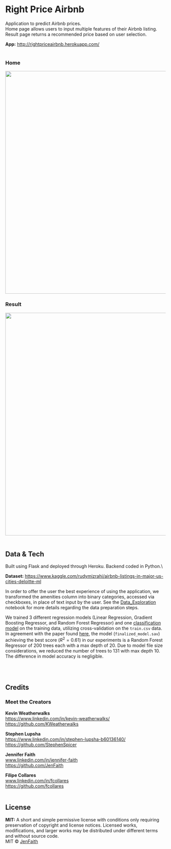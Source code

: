 # Right Price Airbnb

Application to predict Airbnb prices.\
Home page allows users to input multiple features of their Airbnb listing.\
Result page returns a recommended price based on user selection.

**App:** http://rightpriceairbnb.herokuapp.com/
<br><br>

### Home
<img src="https://user-images.githubusercontent.com/75267484/110042105-432ff880-7d13-11eb-81b8-7d63dc42c5c8.PNG" width="700"><br>

### Result
<img src="https://user-images.githubusercontent.com/75267484/110042045-25629380-7d13-11eb-9c1d-ec5041c99b5a.png" width="700"><br>
<br>

## Data & Tech
Built using Flask and deployed through Heroku. Backend coded in Python.\

**Dataset:** https://www.kaggle.com/rudymizrahi/airbnb-listings-in-major-us-cities-deloitte-ml

In order to offer the user the best experience of using the application, we transformed the amenities column into binary categories, accessed via checkboxes, in place of text input by the user. See the [Data_Exploration](https://github.com/JenFaith/airbnb_app/blob/main/Data_Exploration.ipynb) notebook for more details regarding the data preparation steps.  

We trained 3 different regression models (Linear Regression, Gradient Boosting Regressor, and Random Forest Regressor) and one [classification model](https://github.com/JenFaith/airbnb_app/blob/main/Classification_Model.ipynb) on the training data, utilizing cross-validation on the `train.csv` data.  
In agreement with the paper found [here](https://arxiv.org/ftp/arxiv/papers/1805/1805.12101.pdf), the model (`finalized_model.sav`) achieving the best score ($R^2=0.61$) in our experiments is a Random Forest Regressor of 200 trees each with a max depth of 20. Due to model file size considerations, we reduced the number of trees to 131 with max depth 10. The difference in model accuracy is negligible.

<br><br>

## Credits
### Meet the Creators

**Kevin Weatherwalks**<br>
https://www.linkedin.com/in/kevin-weatherwalks/<br>
https://github.com/KWeatherwalks <br>

**Stephen Lupsha**<br>
https://www.linkedin.com/in/stephen-lupsha-b60136140/<br>
https://github.com/StephenSpicer<br>

**Jennifer Faith**<br>
www.linkedin.com/in/jennifer-faith<br>
https://github.com/JenFaith<br>


**Filipe Collares**<br>
www.linkedin.com/in/fcollares<br>
https://github.com/fcollares<br>
<br>

## License
**MIT:** A short and simple permissive license with conditions only requiring preservation of copyright and license notices. Licensed works, modifications, and larger works may be distributed under different terms and without source code.<br>
MIT © [JenFaith]()
